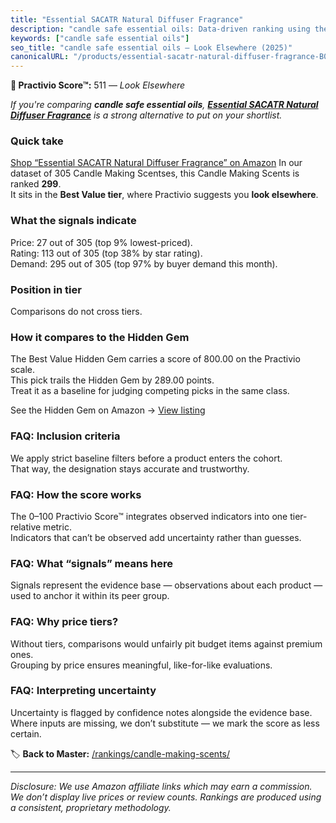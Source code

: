```yaml
---
title: "Essential SACATR Natural Diffuser Fragrance"
description: "candle safe essential oils: Data-driven ranking using the Practivio Score™. Positioned by quality, value, demand, findability, momentum."
keywords: ["candle safe essential oils"]
seo_title: "candle safe essential oils — Look Elsewhere (2025)"
canonicalURL: "/products/essential-sacatr-natural-diffuser-fragrance-B0D1MPNCPL/"
---
```


**🚫 Practivio Score™:** 511 — _Look Elsewhere_


*If you're comparing **candle safe essential oils**, **[Essential SACATR Natural Diffuser Fragrance](https://www.amazon.com/dp/B0D1MPNCPL?tag=practivio-20)** is a strong alternative to put on your shortlist.*
### Quick take
[Shop “Essential SACATR Natural Diffuser Fragrance” on Amazon](https://www.amazon.com/dp/B0D1MPNCPL?tag=practivio-20)
In our dataset of 305 Candle Making Scentses, this Candle Making Scents is ranked **299**.  
It sits in the **Best Value tier**, where Practivio suggests you **look elsewhere**.

### What the signals indicate
Price: 27 out of 305 (top 9% lowest-priced).  
Rating: 113 out of 305 (top 38% by star rating).  
Demand: 295 out of 305 (top 97% by buyer demand this month).

### Position in tier
Comparisons do not cross tiers.

### How it compares to the Hidden Gem
The Best Value Hidden Gem carries a score of 800.00 on the Practivio scale.  
This pick trails the Hidden Gem by 289.00 points.  
Treat it as a baseline for judging competing picks in the same class.  

See the Hidden Gem on Amazon → [View listing](https://www.amazon.com/dp/B0F18RY1FR?tag=practivio-20)

### FAQ: Inclusion criteria
We apply strict baseline filters before a product enters the cohort.  
That way, the designation stays accurate and trustworthy.

### FAQ: How the score works
The 0–100 Practivio Score™ integrates observed indicators into one tier-relative metric.  
Indicators that can’t be observed add uncertainty rather than guesses.

### FAQ: What “signals” means here
Signals represent the evidence base — observations about each product — used to anchor it within its peer group.

### FAQ: Why price tiers?
Without tiers, comparisons would unfairly pit budget items against premium ones.  
Grouping by price ensures meaningful, like-for-like evaluations.

### FAQ: Interpreting uncertainty
Uncertainty is flagged by confidence notes alongside the evidence base.  
Where inputs are missing, we don’t substitute — we mark the score as less certain.


🏷️ **Back to Master:** [/rankings/candle-making-scents/](/rankings/candle-making-scents/)

---
_Disclosure: We use Amazon affiliate links which may earn a commission. We don’t display live prices or review counts. Rankings are produced using a consistent, proprietary methodology._
